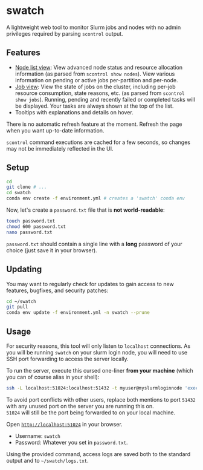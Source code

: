 # swatch

A lightweight web tool to monitor Slurm jobs and nodes with no admin privileges
required by parsing `scontrol` output.

## Features

- [Node list view](http://localhost:51024/): View advanced node status and
resource allocation information (as parsed from `scontrol show nodes`).
View various information on pending or active jobs per-partition and per-node.
- [Job view](http://localhost:51024/jobs): View the state of jobs on the
cluster, including per-job resource consumption, state reasons, etc. (as parsed
from `scontrol show jobs`).
Running, pending and recently failed or completed tasks will be displayed.
Your tasks are always shown at the top of the list.
- Tooltips with explanations and details on hover.

There is no automatic refresh feature at the moment.
Refresh the page when you want up-to-date information.  

`scontrol` command executions are cached for a few seconds, so changes
may not be immediately reflected in the UI.

## Setup

```bash
cd
git clone # ...
cd swatch
conda env create -f environment.yml # creates a 'swatch' conda env
```

Now, let's create a `password.txt` file that is **not world-readable**:

```bash
touch password.txt
chmod 600 password.txt
nano password.txt
```

`password.txt` should contain a single line with a **long** password of your choice
(just save it in your browser).

## Updating

You may want to regularly check for updates to gain access to new features,
bugfixes, and security patches:

```bash
cd ~/swatch
git pull
conda env update -f environment.yml -n swatch --prune
```

## Usage

For security reasons, this tool will only listen to `localhost` connections.
As you will be running `swatch` on your slurm login node, you will need to use
SSH port forwarding to access the server locally.

To run the server, execute this cursed one-liner **from your machine** (which
you can of course alias in your shell):

```bash
ssh -L localhost:51024:localhost:51432 -t myuser@myslurmloginnode 'exec conda run --no-capture-output --cwd ~/swatch -n swatch ~/swatch/swatch.py --port 51432 2>&1 | tee -a ~/swatch/log.txt'
```

To avoid port conflicts with other users, replace both mentions to port `51432`
with any unused port on the server you are running this on.  
`51024` will still be the port being forwarded to on your local machine.

Open [`http://localhost:51024`](http://localhost:51024) in your browser.

- Username: `swatch`
- Password: Whatever you set in `password.txt`.

Using the provided command, access logs are saved both to the standard output
and to `~/swatch/logs.txt`.
